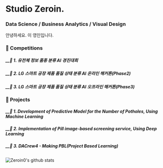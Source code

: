 # **Studio Zeroin.**
### Data Science / Business Analytics / Visual Design
안녕하세요. 이 영인입니다. 


### 📁 Competitions

  ##### __📌 1. 유전체 정보 품종 분류 AI 경진대회
  ##### __📌 2. LG 스마트 공장 제품 품질 상태 분류 AI 온라인 해커톤(Phase2)
  ##### __📌 3. LG 스마트 공장 제품 품질 상태 분류 AI 오프라인 해커톤(Phase3)
  
### 📁 Projects

  ##### __📄 1. Development of Predictive Model for the Number of Potholes, Using Machine Learning
  ##### __📄 2. Implementation of Pill image-based screening service, Using Deep Learning
  ##### __📄 3. DACrew4 - Making PBL(Project Based Learning)

##
![Zeroin0's github stats](https://github-readme-stats.vercel.app/api?username=Zeroin0&show_icons=true&theme=merko)
